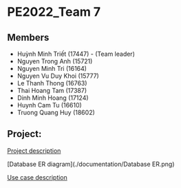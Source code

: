 # PE2022_Team 7

## Members
+ Huỳnh Minh Triết (17447) - (Team leader)
+ Nguyen Trong Anh (15721)
+ Nguyen Minh Tri (16164)
+ Nguyen Vu Duy Khoi (15777)
+ Le Thanh Thong (16763)
+ Thai Hoang Tam (17387)
+ Dinh Minh Hoang (17124)
+ Huynh Cam Tu (16610)
+ Truong Quang Huy (18602)

## Project:
[Project description](Project_Proposal.pdf)

[Database ER diagram](./documentation/Database ER.png)

[Use case description](./documentation/usecase_diagram.png)
